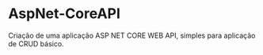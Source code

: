 # AspNet-CoreAPI
Criação de uma aplicação ASP NET CORE WEB API, simples para aplicação de CRUD básico.
